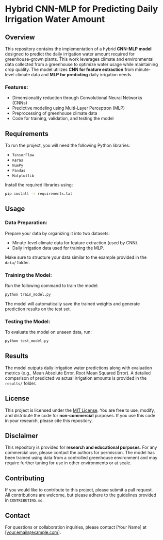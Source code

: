 
# Hybrid CNN-MLP for Predicting Daily Irrigation Water Amount

## Overview

This repository contains the implementation of a hybrid **CNN-MLP model** designed to predict the daily irrigation water amount required for greenhouse-grown plants. This work leverages climate and environmental data collected from a greenhouse to optimize water usage while maintaining crop quality. The model utilizes **CNN for feature extraction** from minute-level climate data and **MLP for predicting** daily irrigation needs.

### Features:
- Dimensionality reduction through Convolutional Neural Networks (CNNs)
- Predictive modeling using Multi-Layer Perceptron (MLP)
- Preprocessing of greenhouse climate data
- Code for training, validation, and testing the model

## Requirements

To run the project, you will need the following Python libraries:

- `TensorFlow`
- `Keras`
- `NumPy`
- `Pandas`
- `Matplotlib`

Install the required libraries using:

```bash
pip install -r requirements.txt
```

## Usage

### Data Preparation:
Prepare your data by organizing it into two datasets:
- Minute-level climate data for feature extraction (used by CNN).
- Daily irrigation data used for training the MLP.

Make sure to structure your data similar to the example provided in the `data/` folder.

### Training the Model:
Run the following command to train the model:

```bash
python train_model.py
```

The model will automatically save the trained weights and generate prediction results on the test set.

### Testing the Model:
To evaluate the model on unseen data, run:

```bash
python test_model.py
```

## Results

The model outputs daily irrigation water predictions along with evaluation metrics (e.g., Mean Absolute Error, Root Mean Squared Error). A detailed comparison of predicted vs actual irrigation amounts is provided in the `results/` folder.

## License

This project is licensed under the [MIT License](LICENSE.md). You are free to use, modify, and distribute the code for **non-commercial** purposes. If you use this code in your research, please cite this repository.

## Disclaimer

This repository is provided for **research and educational purposes**. For any commercial use, please contact the authors for permission. The model has been trained using data from a controlled greenhouse environment and may require further tuning for use in other environments or at scale.

## Contributing

If you would like to contribute to this project, please submit a pull request. All contributions are welcome, but please adhere to the guidelines provided in `CONTRIBUTING.md`.

## Contact

For questions or collaboration inquiries, please contact [Your Name] at [your.email@example.com].
